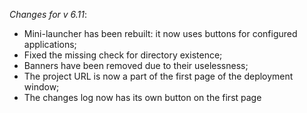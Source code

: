 _Changes for v 6.11_:
- Mini-launcher has been rebuilt: it now uses buttons for configured applications;
- Fixed the missing check for directory existence;
- Banners have been removed due to their uselessness;
- The project URL is now a part of the first page of the deployment window;
- The changes log now has its own button on the first page

